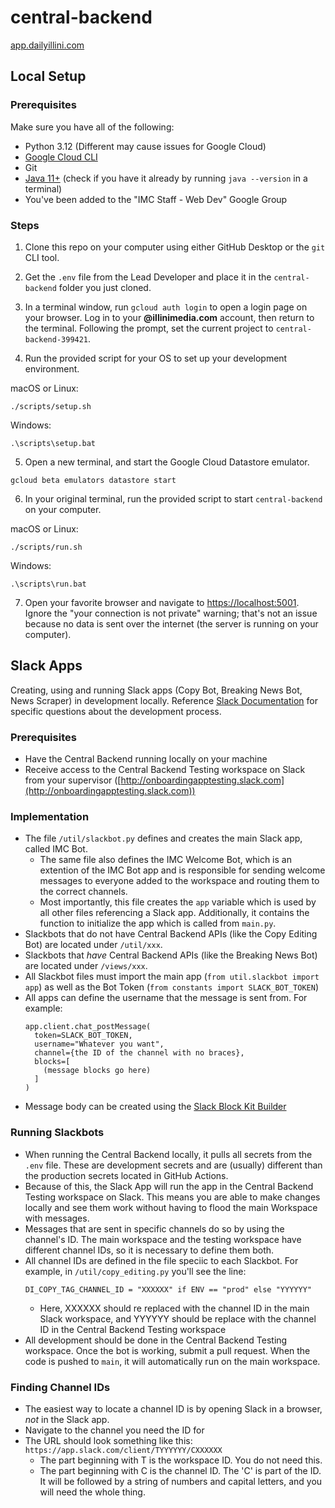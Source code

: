# central-backend

[app.dailyillini.com](https://app.dailyillini.com)

## Local Setup

### Prerequisites

Make sure you have all of the following:

- Python 3.12 (Different may cause issues for Google Cloud)
- [Google Cloud CLI](https://cloud.google.com/sdk/docs/install)
- Git
- [Java 11+](https://www.oracle.com/java/technologies/downloads/#java17) (check if you have it already by running `java --version` in a terminal)
- You've been added to the "IMC Staff - Web Dev" Google Group

### Steps

1. Clone this repo on your computer using either GitHub Desktop or the `git` CLI tool.

2. Get the `.env` file from the Lead Developer and place it in the `central-backend` folder you just cloned.

3. In a terminal window, run `gcloud auth login` to open a login page on your browser. Log in to your **@illinimedia.com** account, then return to the terminal. Following the prompt, set the current project to `central-backend-399421`.

4. Run the provided script for your OS to set up your development environment.

macOS or Linux:
```
./scripts/setup.sh
```

Windows:
```
.\scripts\setup.bat
```

5. Open a new terminal, and start the Google Cloud Datastore emulator.

```
gcloud beta emulators datastore start
```

6. In your original terminal, run the provided script to start `central-backend` on your computer.

macOS or Linux:
```
./scripts/run.sh
```

Windows:
```
.\scripts\run.bat
```

7. Open your favorite browser and navigate to <https://localhost:5001>. Ignore the "your connection is not private" warning; that's not an issue because no data is sent over the internet (the server is running on your computer).

## Slack Apps

Creating, using and running Slack apps (Copy Bot, Breaking News Bot, News Scraper) in development locally. Reference [Slack Documentation]([url](https://docs.slack.dev/tools/bolt-python/building-an-app)) for specific questions about the development process.

### Prerequisites

- Have the Central Backend running locally on your machine
- Receive access to the Central Backend Testing workspace on Slack from your supervisor ([http://onboardingapptesting.slack.com](http://onboardingapptesting.slack.com))

### Implementation

- The file `/util/slackbot.py` defines and creates the main Slack app, called IMC Bot.
  - The same file also defines the IMC Welcome Bot, which is an extention of the IMC Bot app and is responsible for sending welcome messages to everyone added to the workspace and routing them to the correct channels.
  - Most importantly, this file creates the `app` variable which is used by all other files referencing a Slack app. Additionally, it contains the function to initialize the app which is called from `main.py`.
- Slackbots that do not have Central Backend APIs (like the Copy Editing Bot) are located under `/util/xxx`.
- Slackbots that *have* Central Backend APIs (like the Breaking News Bot) are located under `/views/xxx`.
- All Slackbot files must import the main app (`from util.slackbot import app`) as well as the Bot Token (`from constants import SLACK_BOT_TOKEN`)
- All apps can define the username that the message is sent from. For example:
    ```
    app.client.chat_postMessage(
      token=SLACK_BOT_TOKEN,
      username="Whatever you want",
      channel={the ID of the channel with no braces},
      blocks=[
        (message blocks go here)
      ]
    )
    ```
- Message body can be created using the [Slack Block Kit Builder](https://app.slack.com/block-kit-builder/)

### Running Slackbots

- When running the Central Backend locally, it pulls all secrets from the `.env` file. These are development secrets and are (usually) different than the production secrets located in GitHub Actions.
- Because of this, the Slack App will run the app in the Central Backend Testing workspace on Slack. This means you are able to make changes locally and see them work without having to flood the main Workspace with messages.
- Messages that are sent in specific channels do so by using the channel's ID. The main workspace and the testing workspace have different channel IDs, so it is necessary to define them both.
- All channel IDs are defined in the file speciic to each Slackbot. For example, in `/util/copy_editing.py` you'll see the line:
    ```
    DI_COPY_TAG_CHANNEL_ID = "XXXXXX" if ENV == "prod" else "YYYYYY"
    ```
  - Here, XXXXXX should re replaced with the channel ID in the main Slack workspace, and YYYYYY should be replace with the channel ID in the Central Backend Testing workspace
- All development should be done in the Central Backend Testing workspace. Once the bot is working, submit a pull request. When the code is pushed to `main`, it will automatically run on the main workspace.

### Finding Channel IDs

- The easiest way to locate a channel ID is by opening Slack in a browser, *not* in the Slack app.
- Navigate to the channel you need the ID for
- The URL should look something like this: `https://app.slack.com/client/TYYYYYY/CXXXXXX`
    - The part beginning with T is the workspace ID. You do not need this.
    - The part beginning with C is the channel ID. The 'C' is part of the ID. It will be followed by a string of numbers and capital letters, and you will need the whole thing.
